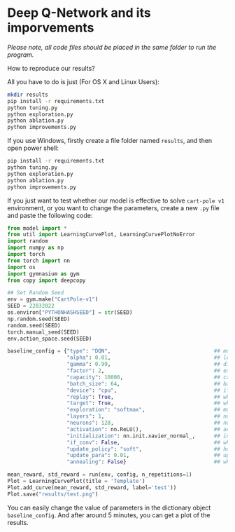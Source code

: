 # Deep Q-Network and its imporvements

*Please note, all code files should be placed in the same folder to run the program.*

How to reproduce our results?

All you have to do is just (For OS X and Linux Users):

```bash
mkdir results
pip install -r requirements.txt
python tuning.py
python exploration.py
python ablation.py
python improvements.py
```

If you use Windows, firstly create a file folder named `results`, and then open power shell:

```bash
pip install -r requirements.txt
python tuning.py
python exploration.py
python ablation.py
python improvements.py
```

If you just want to test whether our model is effective to solve `cart-pole v1` environment, or you want to change the parameters, create a new `.py` file and paste the following code:

```python
from model import *
from util import LearningCurvePlot, LearningCurvePlotNoError
import random
import numpy as np
import torch
from torch import nn
import os
import gymnasium as gym
from copy import deepcopy

## Set Random Seed
env = gym.make("CartPole-v1")
SEED = 22032022
os.environ["PYTHONHASHSEED"] = str(SEED)
np.random.seed(SEED)
random.seed(SEED)
torch.manual_seed(SEED)
env.action_space.seed(SEED)

baseline_config = {"type": "DQN",                                 ## must be "DQN", "DDQN" or "DuelingDQN"
                   "alpha": 0.01,                                 ## learning rate of Network
                   "gamma": 0.99,                                 ## discount rate of Network
                   "factor": 2,                                   ## exploration rate for different exploration policy
                   "capacity": 10000,                             ## capacity of memory pool
                   "batch_size": 64,                              ## batch size for learning
                   "device": "cpu",                               ## if you want to use GPU, on Apple Silicon, set it as "mps", else set it as "cuda"
                   "replay": True,                                ## whether to use experience replay
                   "target": True,                                ## whether to use target network
                   "exploration": "softmax",                      ## must be "ucb" or "e-greedy" or "softmax"
                   "layers": 1,                                   ## number of layers of q-network
                   "neurons": 128,                                ## number of neurons of network, must be int or list with length layers+1
                   "activation": nn.ReLU(),                       ## activation method
                   "initialization": nn.init.xavier_normal_,      ## initialization method
                   "if_conv": False,                              ## whether to use convolutional layers, only effective for Dueling DQN
                   "update_policy": "soft",                       ## how to update target network, hard or soft
                   "update_para": 0.01,                           ## update parameter for target network updating
                   "annealing": False}                            ## whether to use annealing method, only effective for "softmax" and "e-greedy" policy

mean_reward, std_reward = run(env, config, n_repetitions=1)
Plot = LearningCurvePlot(title = 'Template')
Plot.add_curve(mean_reward, std_reward, label='test'))
Plot.save("results/test.png")

```

You can easily change the value of parameters in the dictionary object `baseline_config`. And after around 5 minutes, you can get a plot of the results.

